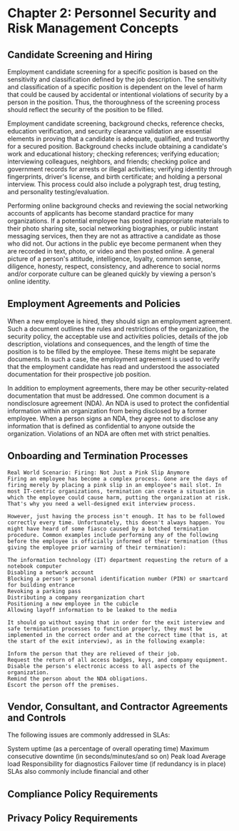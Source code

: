 # Chapter 2: Personnel Security and Risk Management Concepts

## Candidate Screening and Hiring
Employment candidate screening for a specific position is based on the sensitivity and classification defined by the job description. The sensitivity and classification of a specific position is dependent on the level of harm that could be caused by accidental or intentional violations of security by a person in the position. Thus, the thoroughness of the screening process should reflect the security of the position to be filled.

Employment candidate screening, background checks, reference checks, education verification, and security clearance validation are essential elements in proving that a candidate is adequate, qualified, and trustworthy for a secured position. Background checks include obtaining a candidate's work and educational history; checking references; verifying education; interviewing colleagues, neighbors, and friends; checking police and government records for arrests or illegal activities; verifying identity through fingerprints, driver's license, and birth certificate; and holding a personal interview. This process could also include a polygraph test, drug testing, and personality testing/evaluation.

Performing online background checks and reviewing the social networking accounts of applicants has become standard practice for many organizations. If a potential employee has posted inappropriate materials to their photo sharing site, social networking biographies, or public instant messaging services, then they are not as attractive a candidate as those who did not. Our actions in the public eye become permanent when they are recorded in text, photo, or video and then posted online. A general picture of a person's attitude, intelligence, loyalty, common sense, diligence, honesty, respect, consistency, and adherence to social norms and/or corporate culture can be gleaned quickly by viewing a person's online identity.

## Employment Agreements and Policies
When a new employee is hired, they should sign an employment agreement. Such a document outlines the rules and restrictions of the organization, the security policy, the acceptable use and activities policies, details of the job description, violations and consequences, and the length of time the position is to be filled by the employee. These items might be separate documents. In such a case, the employment agreement is used to verify that the employment candidate has read and understood the associated documentation for their prospective job position.

In addition to employment agreements, there may be other security-related documentation that must be addressed. One common document is a nondisclosure agreement (NDA). An NDA is used to protect the confidential information within an organization from being disclosed by a former employee. When a person signs an NDA, they agree not to disclose any information that is defined as confidential to anyone outside the organization. Violations of an NDA are often met with strict penalties.

## Onboarding and Termination Processes
```
Real World Scenario: Firing: Not Just a Pink Slip Anymore
Firing an employee has become a complex process. Gone are the days of firing merely by placing a pink slip in an employee's mail slot. In most IT-centric organizations, termination can create a situation in which the employee could cause harm, putting the organization at risk. That's why you need a well-designed exit interview process.

However, just having the process isn't enough. It has to be followed correctly every time. Unfortunately, this doesn't always happen. You might have heard of some fiasco caused by a botched termination procedure. Common examples include performing any of the following before the employee is officially informed of their termination (thus giving the employee prior warning of their termination):

The information technology (IT) department requesting the return of a notebook computer
Disabling a network account
Blocking a person's personal identification number (PIN) or smartcard for building entrance
Revoking a parking pass
Distributing a company reorganization chart
Positioning a new employee in the cubicle
Allowing layoff information to be leaked to the media

It should go without saying that in order for the exit interview and safe termination processes to function properly, they must be implemented in the correct order and at the correct time (that is, at the start of the exit interview), as in the following example:

Inform the person that they are relieved of their job.
Request the return of all access badges, keys, and company equipment.
Disable the person's electronic access to all aspects of the organization.
Remind the person about the NDA obligations.
Escort the person off the premises.
```

## Vendor, Consultant, and Contractor Agreements and Controls
 The following issues are commonly addressed in SLAs:

System uptime (as a percentage of overall operating time)
Maximum consecutive downtime (in seconds/minutes/and so on)
Peak load
Average load
Responsibility for diagnostics
Failover time (if redundancy is in place)
SLAs also commonly include financial and other 

## Compliance Policy Requirements

## Privacy Policy Requirements

